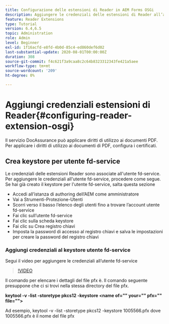 ```yaml
---
title: Configurazione delle estensioni di Reader in AEM Forms OSGi
description: Aggiungere le credenziali delle estensioni di Reader all’archivio fonti attendibili in AEM Forms OSGi
feature: Reader Extensions
type: Tutorial
version: 6.4,6.5
topic: Administration
role: Admin
level: Beginner
exl-id: 1f16acfd-e8fd-4b0d-85c4-ed860def6d02
last-substantial-update: 2020-08-01T00:00:00Z
duration: 308
source-git-commit: f4c621f3a9caa8c2c64b8323312343fe421a5aee
workflow-type: tm+mt
source-wordcount: '209'
ht-degree: 0%

---
```


# Aggiungi credenziali estensioni di Reader{#configuring-reader-extension-osgi}

Il servizio DocAssurance può applicare diritti di utilizzo ai documenti PDF. Per applicare i diritti di utilizzo ai documenti di PDF, configura i certificati.

## Crea keystore per utente fd-service

Le credenziali delle estensioni Reader sono associate all&#39;utente fd-service. Per aggiungere le credenziali all&#39;utente fd-service, procedere come segue. Se hai già creato il keystore per l&#39;utente fd-service, salta questa sezione

* Accedi all’istanza di authoring dell’AEM come amministratore
* Vai a Strumenti-Protezione-Utenti
* Scorri verso il basso l’elenco degli utenti fino a trovare l’account utente fd-service
* Fai clic sull’utente fd-service
* Fai clic sulla scheda keystore
* Fai clic su Crea registro chiavi
* Imposta la password di accesso al registro chiavi e salva le impostazioni per creare la password del registro chiavi

### Aggiungi credenziali al keystore utente fd-service

Segui il video per aggiungere le credenziali all’utente fd-service

>[!VIDEO](https://video.tv.adobe.com/v/335849?quality=12&learn=on)


Il comando per elencare i dettagli del file pfx è. Il comando seguente presuppone che ci si trovi nella stessa directory del file pfx.

**keytool -v -list -storetype pkcs12 -keystore &lt;name of=&quot;&quot; your=&quot;&quot; pfx=&quot;&quot; file=&quot;&quot;>**

Ad esempio, keytool -v -list -storetype pkcs12 -keystore 1005566.pfx dove 1005566.pfx è il nome del file pfx
